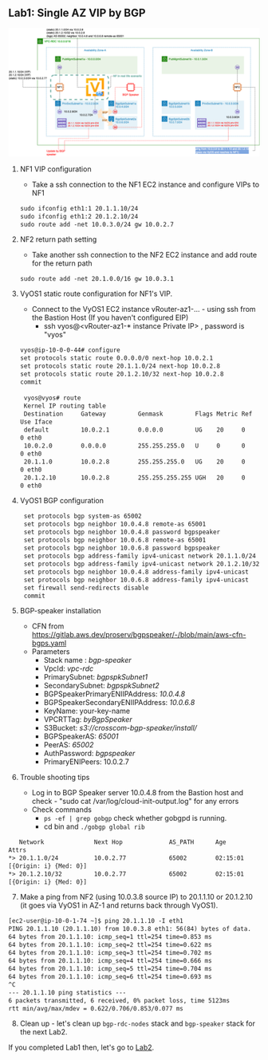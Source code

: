 ## Lab1: Single AZ VIP by BGP

![bgp-speaker-tc1](../image/BGP-Speaker-Test-PoC1.drawio.png)



1. NF1 VIP configuration 

   * Take a ssh connection to the NF1 EC2 instance and configure VIPs to NF1

   ````
   sudo ifconfig eth1:1 20.1.1.10/24
   sudo ifconfig eth1:2 20.1.2.10/24
   sudo route add -net 10.0.3.0/24 gw 10.0.2.7
   ````

2. NF2 return path setting

   * Take another ssh connection to the NF2 EC2 instance and add route for the return path

   ````
   sudo route add -net 20.1.0.0/16 gw 10.0.3.1
   ````

3. VyOS1 static route configuration for NF1's VIP. 

   * Connect to the VyOS1 EC2 instance vRouter-az1-... -  using ssh from the Bastion Host (If you haven't configured EIP) 
	    - ssh vyos@<vRouter-az1-* instance Private IP> , password is "vyos"
	    
   ````
   vyos@ip-10-0-0-44# configure
   set protocols static route 0.0.0.0/0 next-hop 10.0.2.1
   set protocols static route 20.1.1.0/24 next-hop 10.0.2.8
   set protocols static route 20.1.2.10/32 next-hop 10.0.2.8
   commit
   
    vyos@vyos# route
    Kernel IP routing table
    Destination     Gateway         Genmask         Flags Metric Ref    Use Iface
    default         10.0.2.1        0.0.0.0         UG    20     0        0 eth0
    10.0.2.0        0.0.0.0         255.255.255.0   U     0      0        0 eth0
    20.1.1.0        10.0.2.8        255.255.255.0   UG    20     0        0 eth0
    20.1.2.10       10.0.2.8        255.255.255.255 UGH   20     0        0 eth0

   ````

4. VyOS1 BGP configuration

   ````
    set protocols bgp system-as 65002
    set protocols bgp neighbor 10.0.4.8 remote-as 65001
    set protocols bgp neighbor 10.0.4.8 password bgpspeaker
    set protocols bgp neighbor 10.0.6.8 remote-as 65001
    set protocols bgp neighbor 10.0.6.8 password bgpspeaker
    set protocols bgp address-family ipv4-unicast network 20.1.1.0/24
    set protocols bgp address-family ipv4-unicast network 20.1.2.10/32
    set protocols bgp neighbor 10.0.4.8 address-family ipv4-unicast
    set protocols bgp neighbor 10.0.6.8 address-family ipv4-unicast
    set firewall send-redirects disable
    commit
   ````

5. BGP-speaker installation
   * CFN from https://gitlab.aws.dev/proserv/bgpspeaker/-/blob/main/aws-cfn-bgps.yaml
   * Parameters
     * Stack name : *bgp-speaker*
     * VpcId: *vpc-rdc*
     * PrimarySubnet: *bgpspkSubnet1*
     * SecondarySubnet: *bgpspkSubnet2*
     * BGPSpeakerPrimaryENIIPAddress: *10.0.4.8*
     * BGPSpeakerSecondaryENIIPAddress: *10.0.6.8*
     * KeyName: your-key-name
     * VPCRTTag: *byBgpSpeaker*
     * S3Bucket: *s3://crosscom-bgp-speaker/install/*
     * BGPSpeakerAS: *65001*
     * PeerAS: *65002*
     * AuthPassword: *bgpspeaker*
     * PrimaryENIPeers: 10.0.2.7

6. Trouble shooting tips
   * Log in to BGP Speaker server 10.0.4.8  from the Bastion host and check - "sudo cat /var/log/cloud-init-output.log" for any errors
   * Check commands
     * `ps -ef | grep gobgp` check whether gobgpd is running. 
     * cd bin and `./gobgp global rib`

````
   Network              Next Hop             AS_PATH      Age        Attrs
*> 20.1.1.0/24          10.0.2.77            65002        02:15:01   [{Origin: i} {Med: 0}]
*> 20.1.2.10/32         10.0.2.77            65002        02:15:01   [{Origin: i} {Med: 0}]
````

7. Make a ping from NF2 (using 10.0.3.8 source IP) to 20.1.1.10 or 20.1.2.10 (it goes via VyOS1 in AZ-1 and returns back through VyOS1).

````
[ec2-user@ip-10-0-1-74 ~]$ ping 20.1.1.10 -I eth1
PING 20.1.1.10 (20.1.1.10) from 10.0.3.8 eth1: 56(84) bytes of data.
64 bytes from 20.1.1.10: icmp_seq=1 ttl=254 time=0.853 ms
64 bytes from 20.1.1.10: icmp_seq=2 ttl=254 time=0.622 ms
64 bytes from 20.1.1.10: icmp_seq=3 ttl=254 time=0.702 ms
64 bytes from 20.1.1.10: icmp_seq=4 ttl=254 time=0.666 ms
64 bytes from 20.1.1.10: icmp_seq=5 ttl=254 time=0.704 ms
64 bytes from 20.1.1.10: icmp_seq=6 ttl=254 time=0.693 ms
^C
--- 20.1.1.10 ping statistics ---
6 packets transmitted, 6 received, 0% packet loss, time 5123ms
rtt min/avg/max/mdev = 0.622/0.706/0.853/0.077 ms
````

8. Clean up - let's clean up `bgp-rdc-nodes` stack and `bgp-speaker` stack for the next Lab2. 



If you completed Lab1 then, let's go to [Lab2](https://github.com/crosscom/aws-handson-lab-bgpspk/tree/main/Lab2).

